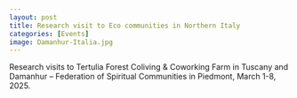 ```yaml
---
layout: post
title: Research visit to Eco communities in Northern Italy 
categories: [Events]
image: Damanhur-Italia.jpg
---
```

Research visits to Tertulia Forest Coliving & Coworking Farm in Tuscany and Damanhur – Federation of Spiritual Communities in Piedmont, March 1-8, 2025. 


